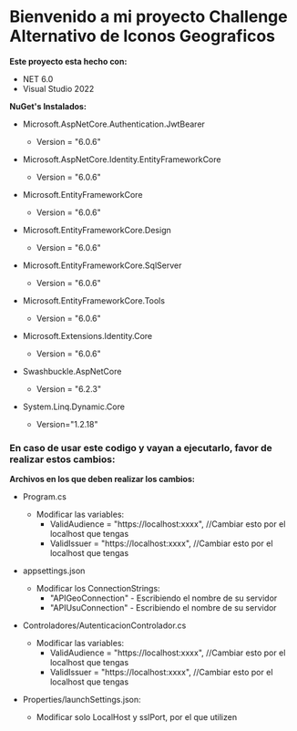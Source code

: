 # Bienvenido a mi proyecto Challenge Alternativo de Iconos Geograficos

**Este proyecto esta hecho con:**
+ NET 6.0
+ Visual Studio 2022

**NuGet's Instalados:**
+ Microsoft.AspNetCore.Authentication.JwtBearer      
  + Version = "6.0.6"
  
+ Microsoft.AspNetCore.Identity.EntityFrameworkCore
  + Version = "6.0.6"
  
+ Microsoft.EntityFrameworkCore
  + Version = "6.0.6"
  
+ Microsoft.EntityFrameworkCore.Design 
  + Version = "6.0.6"
  
+ Microsoft.EntityFrameworkCore.SqlServer
  + Version = "6.0.6"
  
+ Microsoft.EntityFrameworkCore.Tools
  + Version = "6.0.6"
  
+ Microsoft.Extensions.Identity.Core
  + Version = "6.0.6"
  
+ Swashbuckle.AspNetCore
  + Version = "6.2.3"
  
+ System.Linq.Dynamic.Core
  + Version="1.2.18"
  
  
### En caso de usar este codigo y vayan a ejecutarlo, favor de realizar estos cambios: 
**Archivos en los que deben realizar los cambios:**
  + Program.cs
    + Modificar las variables:
      + ValidAudience = "https://localhost:xxxx", //Cambiar esto por el localhost que tengas
      + ValidIssuer = "https://localhost:xxxx", //Cambiar esto por el localhost que tengas
  + appsettings.json
    + Modificar los ConnectionStrings:
      + "APIGeoConnection" - Escribiendo el nombre de su servidor
      + "APIUsuConnection" - Escribiendo el nombre de su servidor

  + Controladores/AutenticacionControlador.cs
    + Modificar las variables:
      + ValidAudience = "https://localhost:xxxx", //Cambiar esto por el localhost que tengas
      + ValidIssuer = "https://localhost:xxxx", //Cambiar esto por el localhost que tengas
      
  + Properties/launchSettings.json:
    + Modificar solo LocalHost y sslPort, por el que utilizen

